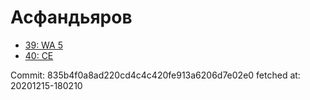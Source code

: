 # Асфандьяров
- [39: WA 5](39.md)
- [40: CE](40.md)

Commit: 835b4f0a8ad220cd4c4c420fe913a6206d7e02e0
 fetched at: 20201215-180210
